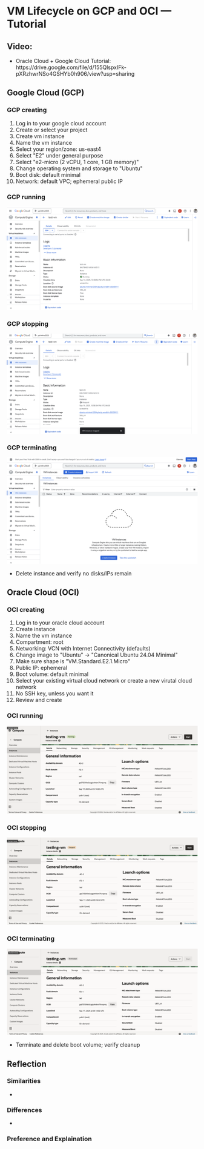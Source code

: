 <h1>VM Lifecycle on GCP and OCI — Tutorial</h1>
<h2>Video:</h2>
<ul><li>Oracle Cloud + Google Cloud Tutorial: https://drive.google.com/file/d/155QlspxIFk-pXRzhwrNSo4GSHYb0h906/view?usp=sharing</li></ul>
<h2>Google Cloud (GCP)</h2>
<h3>GCP creating</h3>
<ol><li>Log in to your google cloud account</li>
<li>Create or select your project</li>
<li>Create vm instance</li>
<li>Name the vm instance</li>
<li>Select your region/zone: us-east4</li>
<li>Select "E2" under general purpose</li>
<li>Select "e2-micro (2 vCPU, 1 core, 1 GB memory)"</li>
<li>Change operating system and storage to "Ubuntu"</li>
<li>Boot disk: default minimal</li>
<li>Network: default VPC; ephemeral public IP</li></ol>
<h3>GCP running</h3>
<img src="/assignment1 - gcp_oci_vm_start/images/gcp_running.png">
<h3>GCP stopping</h3>
<img src="/assignment1 - gcp_oci_vm_start/images/gcp_stopping.png">
<h3>GCP terminating</h3>
<img src="/assignment1 - gcp_oci_vm_start/images/gcp_terminating.png">
<ul><li>Delete instance and verify no disks/IPs remain</li></ul>
<h2>Oracle Cloud (OCI)</h2>
<h3> OCI creating</h3>
<ol><li>Log in to your oracle cloud account</li>
<li>Create instance</li>
<li>Name the vm instance</li>
<li>Compartment: root</li>
<li>Networking: VCN with Internet Connectivity (defaults)</li>
<li>Change image to "Ubuntu" -> "Canonical Ubuntu 24.04 Minimal"</li>
<li>Make sure shape is "VM.Standard.E2.1.Micro"</li>
<li>Public IP: ephemeral</li>
<li>Boot volume: default minimal</li>
<li>Select your existing virtual cloud network or create a new virutal cloud network</li>
<li>No SSH key, unless you want it</li>
<li>Review and create</li></ol>
<h3>OCI running</h3>
<img src="/assignment1 - gcp_oci_vm_start/images/oci_running.png">
<h3>OCI stopping</h3>
<img src="/assignment1 - gcp_oci_vm_start/images/oci_stopping.png">
<h3>OCI terminating</h3>
<img src="/assignment1 - gcp_oci_vm_start/images/oci_terminating.png">
<ul><li>Terminate and delete boot volume; verify cleanup</li></ul>
<h2>Reflection</h2>
<h3>Similarities</h3>
<ul><li></li></ul>
<h3>Differences</h3>
<ul><li></li></ul>
<h3>Preference and Explaination</h3>
<p></p>